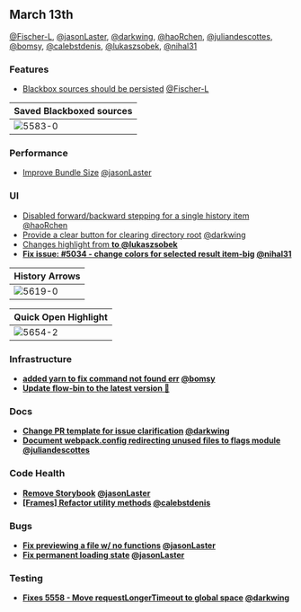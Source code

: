 ## March 13th

[@Fischer-L], [@jasonLaster], [@darkwing], [@haoRchen], [@juliandescottes], [@bomsy], [@calebstdenis], [@lukaszsobek], [@nihal31]

### Features

* [Blackbox sources should be persisted][5583] [@Fischer-L]

| Saved Blackboxed sources |
| ------------------------ |
| ![5583-0]                |

### Performance

* [Improve Bundle Size][5609] [@jasonLaster]

### UI

* [Disabled forward/backward stepping for a single history item][5619] [@haoRchen]
* [Provide a clear button for clearing directory root][5632] [@darkwing]
* [Changes highlight from <strong> to <mark>][5647] [@lukaszsobek]
* [Fix issue: #5034 - change colors for selected result item-big][5654] [@nihal31]

| History Arrows |
| -------------- |
| ![5619-0]      |

| Quick Open Highlight |
| -------------------- |
| ![5654-2]            |

### Infrastructure

* [added yarn to fix command not found err][5622] [@bomsy]
* [Update flow-bin to the latest version 🚀][5642]

### Docs

* [Change PR template for issue clarification][5613] [@darkwing]
* [Document webpack.config redirecting unused files to flags module][5621] [@juliandescottes]

### Code Health

* [Remove Storybook][5624] [@jasonLaster]
* [[Frames] Refactor utility methods][5646] [@calebstdenis]

### Bugs

* [Fix previewing a file w/ no functions][5629] [@jasonLaster]
* [Fix permanent loading state][5645] [@jasonLaster]

### Testing

* [Fixes 5558 - Move requestLongerTimeout to global space][5656] [@darkwing]

[5583-0]: https://user-images.githubusercontent.com/5627487/36886825-2b89dbac-1e29-11e8-845f-6a3b59e9a8c8.gif
[5619-0]: https://user-images.githubusercontent.com/19397242/37065413-bbeca1aa-216e-11e8-8ddd-fa15798867bf.gif
[5622-0]: https://user-images.githubusercontent.com/792924/37086324-3448b992-21ef-11e8-9845-41f6324a20f7.png
[5646-0]: https://user-images.githubusercontent.com/7321311/37187884-67f696e8-231a-11e8-92fa-133c11ecadce.png
[5647-0]: https://user-images.githubusercontent.com/23530054/37193139-06e11fa0-2369-11e8-922f-0331974f2559.gif
[5654-0]: https://user-images.githubusercontent.com/4532171/37256750-07e1957e-2585-11e8-95eb-85a7dc93c3fb.png
[5654-1]: https://user-images.githubusercontent.com/4532171/37256751-087c8af2-2585-11e8-82bb-d65d98733e20.png
[5654-2]: https://user-images.githubusercontent.com/4532171/37256752-0a65ae66-2585-11e8-9907-168dbfa946a9.png
[5583]: https://github.com/devtools-html/debugger.html/pull/5583
[5609]: https://github.com/devtools-html/debugger.html/pull/5609
[5613]: https://github.com/devtools-html/debugger.html/pull/5613
[5619]: https://github.com/devtools-html/debugger.html/pull/5619
[5621]: https://github.com/devtools-html/debugger.html/pull/5621
[5622]: https://github.com/devtools-html/debugger.html/pull/5622
[5624]: https://github.com/devtools-html/debugger.html/pull/5624
[5629]: https://github.com/devtools-html/debugger.html/pull/5629
[5632]: https://github.com/devtools-html/debugger.html/pull/5632
[5642]: https://github.com/devtools-html/debugger.html/pull/5642
[5645]: https://github.com/devtools-html/debugger.html/pull/5645
[5646]: https://github.com/devtools-html/debugger.html/pull/5646
[5647]: https://github.com/devtools-html/debugger.html/pull/5647
[5654]: https://github.com/devtools-html/debugger.html/pull/5654
[5656]: https://github.com/devtools-html/debugger.html/pull/5656
[@fischer-l]: https://github.com/Fischer-L
[@jasonlaster]: https://github.com/jasonLaster
[@darkwing]: https://github.com/darkwing
[@haorchen]: https://github.com/haoRchen
[@juliandescottes]: https://github.com/juliandescottes
[@bomsy]: https://github.com/bomsy
[@calebstdenis]: https://github.com/calebstdenis
[@lukaszsobek]: https://github.com/lukaszsobek
[@nihal31]: https://github.com/nihal31
